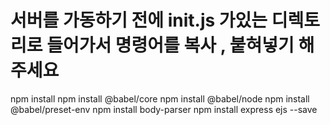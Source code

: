 <h1> 서버를 가동하기 전에 init.js 가있는 디렉토리로 들어가서 명령어를 복사 , 붙혀넣기 해주세요</h1>
npm install
npm install @babel/core
npm install @babel/node
npm install @babel/preset-env
npm install body-parser
npm install express ejs --save
    